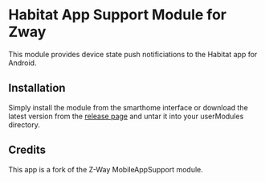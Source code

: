 # Habitat App Support Module for Zway

This module provides device state push notificiations to the Habitat app for Android.

## Installation
Simply install the module from the smarthome interface or download the latest version from the [release page](https://github.com/ardevd/HabitatAppSupportModule/releases) and untar it into your userModules directory. 

## Credits

This app is a fork of the Z-Way MobileAppSupport module.  
